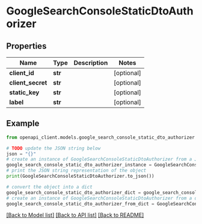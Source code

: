 # GoogleSearchConsoleStaticDtoAuthorizer


## Properties

Name | Type | Description | Notes
------------ | ------------- | ------------- | -------------
**client_id** | **str** |  | [optional] 
**client_secret** | **str** |  | [optional] 
**static_key** | **str** |  | [optional] 
**label** | **str** |  | [optional] 

## Example

```python
from openapi_client.models.google_search_console_static_dto_authorizer import GoogleSearchConsoleStaticDtoAuthorizer

# TODO update the JSON string below
json = "{}"
# create an instance of GoogleSearchConsoleStaticDtoAuthorizer from a JSON string
google_search_console_static_dto_authorizer_instance = GoogleSearchConsoleStaticDtoAuthorizer.from_json(json)
# print the JSON string representation of the object
print(GoogleSearchConsoleStaticDtoAuthorizer.to_json())

# convert the object into a dict
google_search_console_static_dto_authorizer_dict = google_search_console_static_dto_authorizer_instance.to_dict()
# create an instance of GoogleSearchConsoleStaticDtoAuthorizer from a dict
google_search_console_static_dto_authorizer_from_dict = GoogleSearchConsoleStaticDtoAuthorizer.from_dict(google_search_console_static_dto_authorizer_dict)
```
[[Back to Model list]](../README.md#documentation-for-models) [[Back to API list]](../README.md#documentation-for-api-endpoints) [[Back to README]](../README.md)


